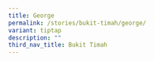 ```yaml
---
title: George
permalink: /stories/bukit-timah/george/
variant: tiptap
description: ""
third_nav_title: Bukit Timah
---
```

